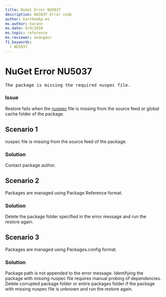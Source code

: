 ```yaml
---
title: NuGet Error NU5037
description: NU5037 Error code
author: kartheekp-ms
ms.author: karann
ms.date: 8/9/2019
ms.topic: reference
ms.reviewer: anangaur
f1_keywords: 
  - NU5037
---
```


# NuGet Error NU5037
<pre>The package is missing the required nuspec file.</pre>

### Issue

Restore fails when the [nuspec](../nuspec.md) file is missing from the source feed or global cache folder of the package.

## Scenario 1

nuspec file is missing from the source feed of the package.

### Solution

Contact package author.

## Scenario 2

Packages are managed using Package Reference format.

### Solution

Delete the package folder specified in the error message and run the restore again.

## Scenario 3

Packages are managed using Packages.config format.

### Solution

Package path is not appended to the error message. Identifying the package with missing nuspec file requires manual probing of dependencies. Delete corrupted package folder or entire packages folder if the package with missing nuspec file is unknown and run the restore again.
